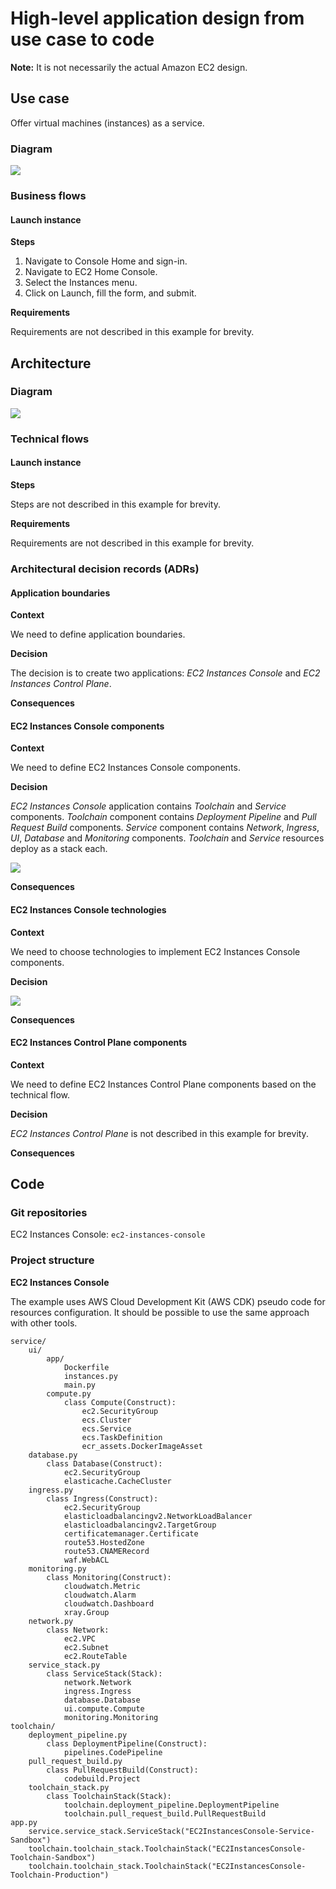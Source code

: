 # High-level application design from use case to code
**Note:** It is not necessarily the actual Amazon EC2 design.

## Use case
Offer virtual machines (instances) as a service.

### Diagram
![](/images/ec2-use-case.svg)

### Business flows
#### Launch instance
**Steps**
1. Navigate to Console Home and sign-in.
2. Navigate to EC2 Home Console.
3. Select the Instances menu.
4. Click on Launch, fill the form, and submit.

**Requirements**

Requirements are not described in this example for brevity.

## Architecture

### Diagram
![](/images/ec2-system-architecture.svg)

### Technical flows

#### Launch instance
**Steps**

Steps are not described in this example for brevity.

**Requirements**

Requirements are not described in this example for brevity.

### Architectural decision records (ADRs)

#### Application boundaries
**Context**

We need to define application boundaries.

**Decision**

The decision is to create two applications: _EC2 Instances Console_ and _EC2 Instances Control Plane_. 

**Consequences**

#### EC2 Instances Console components

**Context**

We need to define EC2 Instances Console components.

**Decision**

_EC2 Instances Console_ application contains _Toolchain_ and _Service_ components. _Toolchain_ component contains _Deployment Pipeline_ and _Pull Request Build_ components. _Service_ component contains _Network_, _Ingress_, _UI_, _Database_ and _Monitoring_ components. _Toolchain_ and _Service_ resources deploy as a stack each.

![](/images/ec2-application-architecture.svg)

**Consequences**

#### EC2 Instances Console technologies

**Context**

We need to choose technologies to implement EC2 Instances Console components.

**Decision**

![](/images/ec2-application-technology.svg)

**Consequences**


#### EC2 Instances Control Plane components

**Context**

We need to define EC2 Instances Control Plane components based on the technical flow.

**Decision**

_EC2 Instances Control Plane_ is not described in this example for brevity.

**Consequences**

## Code

### Git repositories
EC2 Instances Console: `ec2-instances-console`

### Project structure

**EC2 Instances Console**

The example uses AWS Cloud Development Kit (AWS CDK) pseudo code for resources configuration. It should be possible to use the same approach with other tools.

```
service/
    ui/
        app/
            Dockerfile
            instances.py
            main.py
        compute.py
            class Compute(Construct):
                ec2.SecurityGroup
                ecs.Cluster
                ecs.Service
                ecs.TaskDefinition
                ecr_assets.DockerImageAsset
    database.py
        class Database(Construct):
            ec2.SecurityGroup
            elasticache.CacheCluster
    ingress.py
        class Ingress(Construct):
            ec2.SecurityGroup
            elasticloadbalancingv2.NetworkLoadBalancer
            elasticloadbalancingv2.TargetGroup
            certificatemanager.Certificate
            route53.HostedZone
            route53.CNAMERecord
            waf.WebACL
    monitoring.py
        class Monitoring(Construct):
            cloudwatch.Metric
            cloudwatch.Alarm
            cloudwatch.Dashboard
            xray.Group
    network.py
        class Network:
            ec2.VPC
            ec2.Subnet
            ec2.RouteTable
    service_stack.py
        class ServiceStack(Stack):
            network.Network
            ingress.Ingress
            database.Database
            ui.compute.Compute
            monitoring.Monitoring
toolchain/
    deployment_pipeline.py
        class DeploymentPipeline(Construct):
            pipelines.CodePipeline
    pull_request_build.py
        class PullRequestBuild(Construct):
            codebuild.Project
    toolchain_stack.py
        class ToolchainStack(Stack):
            toolchain.deployment_pipeline.DeploymentPipeline
            toolchain.pull_request_build.PullRequestBuild
app.py
    service.service_stack.ServiceStack("EC2InstancesConsole-Service-Sandbox")
    toolchain.toolchain_stack.ToolchainStack("EC2InstancesConsole-Toolchain-Sandbox")
    toolchain.toolchain_stack.ToolchainStack("EC2InstancesConsole-Toolchain-Production")
```